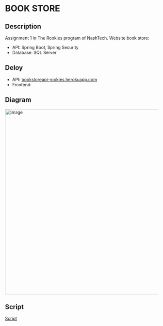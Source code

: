 # BOOK STORE

## Description
Assignment 1 in The Rookies program of NashTech.
Website book store:
  * API: Spring Boot, Spring Security
  * Database: SQL Server
## Deloy
  * API: [bookstoreapi-rookies.herokuapp.com](https://bookstoreapi-rookies.herokuapp.com/)
  * Frontend: 
## Diagram
<img width="611" alt="image" src="https://user-images.githubusercontent.com/101496150/177372478-dffe6f56-57d2-43c9-8036-10b1ef74bbfa.png">

## Script
[Script](https://drive.google.com/file/d/1HQm-yQtgvyJ1rT2djYXXdmL1JIgww_Hm/view?usp=sharing)
